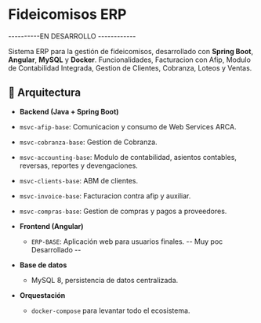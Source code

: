 # Fideicomisos ERP

----------EN DESARROLLO ------------

Sistema ERP para la gestión de fideicomisos, desarrollado con **Spring Boot**, **Angular**, **MySQL** y **Docker**.
Funcionalidades, Facturacion con Afip, Modulo de Contabilidad Integrada, Gestion de Clientes, Cobranza, Loteos y Ventas.

## 📌 Arquitectura
- **Backend (Java + Spring Boot)**
- `msvc-afip-base`: Comunicacion y consumo de Web Services ARCA. 
- `msvc-cobranza-base`: Gestion de Cobranza. 
- `msvc-accounting-base`: Modulo de contabilidad, asientos contables, reversas, reportes y devengaciones. 
- `msvc-clients-base`: ABM de clientes. 
- `msvc-invoice-base`: Facturacion contra afip y auxiliar. 
- `msvc-compras-base`: Gestion de compras y pagos a proveedores. 

- **Frontend (Angular)**
  - `ERP-BASE`: Aplicación web para usuarios finales. -- Muy poc Desarrollado -- 

- **Base de datos**
  - MySQL 8, persistencia de datos centralizada.

- **Orquestación**
  - `docker-compose` para levantar todo el ecosistema.